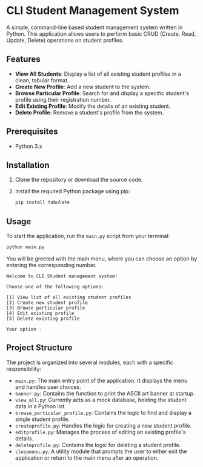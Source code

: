 # CLI Student Management System

A simple, command-line based student management system written in Python. This application allows users to perform basic CRUD (Create, Read, Update, Delete) operations on student profiles.



## Features

*   **View All Students**: Display a list of all existing student profiles in a clean, tabular format.
*   **Create New Profile**: Add a new student to the system.
*   **Browse Particular Profile**: Search for and display a specific student's profile using their registration number.
*   **Edit Existing Profile**: Modify the details of an existing student.
*   **Delete Profile**: Remove a student's profile from the system.

## Prerequisites

*   Python 3.x

## Installation

1.  Clone the repository or download the source code.

2.  Install the required Python package using pip:
    ```sh
    pip install tabulate
    ```

## Usage

To start the application, run the `main.py` script from your terminal:

```sh
python main.py
```

You will be greeted with the main menu, where you can choose an option by entering the corresponding number.

```
Welcome to CLI Student management system!

Choose one of the following options:

[1] View list of all existing student profiles
[2] Create new student profile
[3] Browse particular profile
[4] Edit existing profile
[5] Delete existing profile

Your option -
```

## Project Structure

The project is organized into several modules, each with a specific responsibility:

*   `main.py`: The main entry point of the application. It displays the menu and handles user choices.
*   `banner.py`: Contains the function to print the ASCII art banner at startup.
*   `view_all.py`: Currently acts as a mock database, holding the student data in a Python list.
*   `browse_particular_profile.py`: Contains the logic to find and display a single student profile.
*   `createprofile.py`: Handles the logic for creating a new student profile.
*   `editprofile.py`: Manages the process of editing an existing profile's details.
*   `deleteprofile.py`: Contains the logic for deleting a student profile.
*   `closemenu.py`: A utility module that prompts the user to either exit the application or return to the main menu after an operation.

